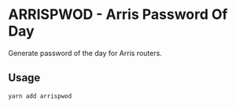# ARRISPWOD - Arris Password Of Day

Generate password of the day for Arris routers.

## Usage

```sh
yarn add arrispwod
```
